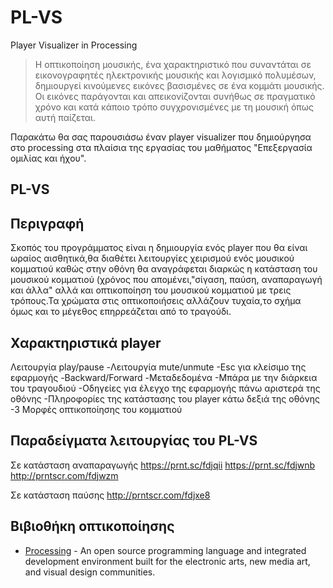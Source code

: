 # PL-VS
Player Visualizer in Processing


> Η οπτικοποίηση μουσικής, ένα χαρακτηριστικό που συναντάται σε εικονογραφητές ηλεκτρονικής μουσικής και λογισμικό πολυμέσων, δημιουργεί κινούμενες εικόνες βασισμένες σε ένα κομμάτι μουσικής. Οι εικόνες παράγονται και απεικονίζονται συνήθως σε πραγματικό χρόνο και κατά κάποιο τρόπο συγχρονισμένες με τη μουσική όπως αυτή παίζεται.

Παρακάτω θα σας παρουσιάσω έναν player visualizer που δημιούργησα στο processing στα πλαίσια της εργασίας του μαθήματος "Επεξεργασία ομιλίας και ήχου".



##                                                        PL-VS

## Περιγραφή
Σκοπός του προγράμματος είναι η δημιουργία ενός player που θα είναι ωραίος αισθητικά,θα διαθέτει λειτουργίες χειρισμού ενός μουσικού κομματιού καθώς στην οθόνη θα αναγράφεται διαρκώς η κατάσταση του μουσικού κομματιού (χρόνος που απομένει,"σίγαση, παύση, αναπαραγωγή και άλλα" αλλά και οπτικοποίηση του μουσικού κομματιού με τρεις τρόπους.Τα χρώματα στις οπτικοποιήσεις αλλάζουν τυχαία,το σχήμα όμως και το μέγεθος επηρρεάζεται από το τραγούδι.

## Χαρακτηριστικά player
Λειτουργία play/pause
-Λειτουργία mute/unmute
-Esc για κλείσιμο της εφαρμογής
-Backward/Forward
-Μεταδεδομένα
-Μπάρα με την διάρκεια του τραγουδιού
-Οδηγείες για έλεγχο της εφαρμογής πάνω αριστερά της οθόνης
-Πληροφορίες της κατάστασης του player κάτω δεξιά της οθόνης
-3 Μορφές οπτικοποίησης του κομματιού

## Παραδείγματα λειτουργίας του PL-VS 
Σε κατάσταση αναπαραγωγής
https://prnt.sc/fdjqii
https://prnt.sc/fdjwnb
http://prntscr.com/fdjwzm

Σε κατάσταση παύσης
http://prntscr.com/fdjxe8






## Βιβιοθήκη οπτικοποίησης
- [Processing](https://www.processing.org/) - An open source programming language and integrated development environment built for the electronic arts, new media art, and visual design communities.

